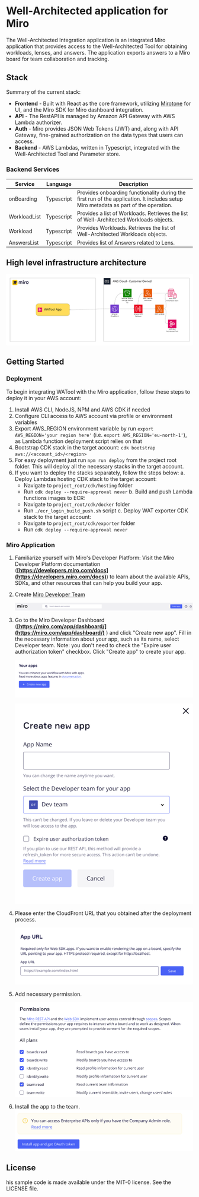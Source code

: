 #  Well-Architected application for Miro

The Well-Architected Integration application is an integrated Miro application that provides access to the Well-Architected Tool for obtaining workloads, lenses, and answers. The application exports answers to a Miro board for team collaboration and tracking.

## Stack

Summary of the current stack:

- **Frontend** - Built with React as the core framework, utilizing [Mirotone](https://www.mirotone.xyz/css) for UI, and the Miro SDK for Miro dashboard integration.
- **API** - The RestAPI is managed by Amazon API Gateway with AWS Lambda authorizer.
- **Auth** - Miro provides JSON Web Tokens (JWT) and, along with API Gateway, fine-grained authorization on the data types that users can access.
- **Backend** - AWS Lambdas, written in Typescript, integrated with the Well-Architected Tool and Parameter store.

### Backend Services
Service | Language  | Description
------------------------------------------------- |--------------------------------------------------------------------------------------------------------------------------------------------------| ---------------------------------------------------------------------------------
onBoarding | 	Typescript |	Provides onboarding functionality during the first run of the application. It includes setup Miro metadata as part of the operation. 
WorkloadList | 	Typescript |	Provides a list of Workloads. Retrieves the list of Well-Architected Workloads objects.
Workload | 	Typescript   |	Provides Workloads. Retrieves the list of Well-Architected Workloads objects.
AnswersList | 	Typescript |	Provides list of Answers related to Lens.

## High level infrastructure architecture

![Well-Architected Tool integration](./media/prototype-architecture.png)

## Getting Started

### Deployment

To begin integrating WATool with the Miro application, follow these steps to deploy it in your AWS account:

1. Install AWS CLI, NodeJS, NPM and AWS CDK if needed
2. Configure CLI access to AWS account via profile or environment variables
3. Export AWS_REGION environment variable by run `export AWS_REGION='your region here'` (i.e. `export AWS_REGION='eu-north-1'`), as Lambda function deployment script relies on that
4. Bootstrap CDK stack in the target account: `cdk bootstrap aws://<account_id>/<region>`
5. For easy deployment just run `npm run deploy` from the project root folder. This will deploy all the necessary stacks in the target account. 
6. If you want to deploy the stacks separately, follow the steps below:
   a. Deploy Lambdas hosting CDK stack to the target account:
      - Navigate to `project_root/cdk/hosting` folder
      - Run `cdk deploy --require-approval never`
   b. Build and push Lambda functions images to ECR:
      - Navigate to `project_root/cdk/docker` folder
      - Run `./ecr_login_build_push.sh` script
   c. Deploy WAT exporter CDK stack to the target account:
      - Navigate to `project_root/cdk/exporter` folder
      - Run `cdk deploy --require-approval never`

### Miro Application
1. Familiarize yourself with Miro's Developer Platform:
   Visit the Miro Developer Platform documentation (**[https://developers.miro.com/docs](https://developers.miro.com/docs)**) to learn about the available APIs, SDKs, and other resources that can help you build your app.
2. Create [Miro Developer Team](https://developers.miro.com/docs/create-a-developer-team)

   ![Build App](./media/build-app-button.png)

3. Go to the Miro Developer Dashboard (**[https://miro.com/app/dashboard/](https://miro.com/app/dashboard/)**
   ) and click "Create new app". Fill in the necessary information about your app, such as its name, select Developer team. Note: you don't need to check the "Expire user authorization token" checkbox. Click "Create app" to create your app.

   ![Create New App Button](./media/create-new-app.png)

   ![Create New App Config](./media/create-new-app-2.png)

4. Please enter the CloudFront URL that you obtained after the deployment process.

   ![App Url](./media/app-url.png)

5. Add necessary permission.

   ![Permissions](./media/permissions.png)

6. Install the app to the team.
   ![Install App](./media/install-app.png)

## License
his sample code is made available under the MIT-0 license. See the LICENSE file.